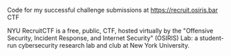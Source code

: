 Code for my successful challenge submissions at https://recruit.osiris.bar CTF

NYU RecruitCTF is a free, public, CTF, hosted virtually by the "Offensive Security, Incident Response, and Internet Security" (OSIRIS) Lab: a student-run cybersecurity research lab and club at New York University.
